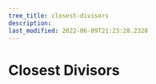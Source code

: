 ```yaml
---
tree_title: closest-divisors
description: 
last_modified: 2022-06-09T21:23:28.2328
---
```


# Closest Divisors
